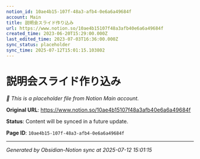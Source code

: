 ```yaml
---
notion_id: 10ae4b15-107f-48a3-afb4-0e6a6a49684f
account: Main
title: 説明会スライド作り込み
url: https://www.notion.so/10ae4b15107f48a3afb40e6a6a49684f
created_time: 2023-06-20T15:29:00.000Z
last_edited_time: 2023-07-03T16:36:00.000Z
sync_status: placeholder
sync_time: 2025-07-12T15:01:15.103802
---
```


# 説明会スライド作り込み

*🔄 This is a placeholder file from Notion Main account.*

**Original URL**: https://www.notion.so/10ae4b15107f48a3afb40e6a6a49684f

**Status**: Content will be synced in a future update.

**Page ID**: `10ae4b15-107f-48a3-afb4-0e6a6a49684f`

---

*Generated by Obsidian-Notion sync at 2025-07-12 15:01:15*
